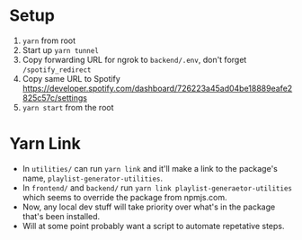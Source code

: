 # Setup

1. `yarn` from root
2. Start up `yarn tunnel`
3. Copy forwarding URL for ngrok to `backend/.env`, don't forget `/spotify_redirect`
4. Copy same URL to Spotify https://developer.spotify.com/dashboard/726223a45ad04be18889eafe2825c57c/settings
5. `yarn start` from the root

# Yarn Link

- In `utilities/` can run `yarn link` and it'll make a link to the package's name, `playlist-generator-utilities`. 
- In `frontend/` and `backend/` run `yarn link playlist-generaetor-utilities` which seems to override the package from npmjs.com.
- Now, any local dev stuff will take priority over what's in the package that's been installed.
- Will at some point probably want a script to automate repetative steps.